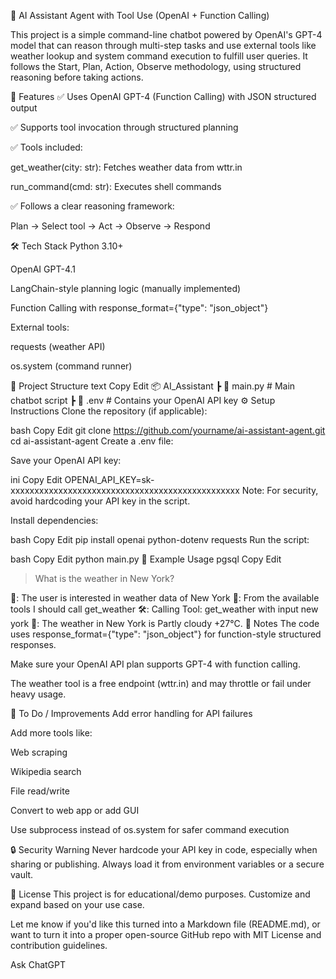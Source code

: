  🧠 AI Assistant Agent with Tool Use (OpenAI + Function Calling)

 This project is a simple command-line chatbot powered by OpenAI's GPT-4 model that can reason through multi-step tasks and use external tools like weather lookup and system command execution to fulfill user queries.
It follows the Start, Plan, Action, Observe methodology, using structured reasoning before taking actions.

🚀 Features
✅ Uses OpenAI GPT-4 (Function Calling) with JSON structured output

✅ Supports tool invocation through structured planning

✅ Tools included:

get_weather(city: str): Fetches weather data from wttr.in

run_command(cmd: str): Executes shell commands

✅ Follows a clear reasoning framework:

Plan → Select tool → Act → Observe → Respond

🛠️ Tech Stack
Python 3.10+

OpenAI GPT-4.1

LangChain-style planning logic (manually implemented)

Function Calling with response_format={"type": "json_object"}

External tools:

requests (weather API)

os.system (command runner)

📁 Project Structure
text
Copy
Edit
📦 AI_Assistant
 ┣ 📜 main.py         # Main chatbot script
 ┣ 📜 .env            # Contains your OpenAI API key
⚙️ Setup Instructions
Clone the repository (if applicable):

bash
Copy
Edit
git clone https://github.com/yourname/ai-assistant-agent.git
cd ai-assistant-agent
Create a .env file:

Save your OpenAI API key:

ini
Copy
Edit
OPENAI_API_KEY=sk-xxxxxxxxxxxxxxxxxxxxxxxxxxxxxxxxxxxxxxxxxxxxxxxx
Note: For security, avoid hardcoding your API key in the script.

Install dependencies:

bash
Copy
Edit
pip install openai python-dotenv requests
Run the script:

bash
Copy
Edit
python main.py
🧠 Example Usage
pgsql
Copy
Edit
> What is the weather in New York?

🧠: The user is interested in weather data of New York
🧠: From the available tools I should call get_weather
🛠️: Calling Tool: get_weather with input new york
🤖: The weather in New York is Partly cloudy +27°C.
📌 Notes
The code uses response_format={"type": "json_object"} for function-style structured responses.

Make sure your OpenAI API plan supports GPT-4 with function calling.

The weather tool is a free endpoint (wttr.in) and may throttle or fail under heavy usage.

🧩 To Do / Improvements
Add error handling for API failures

Add more tools like:

Web scraping

Wikipedia search

File read/write

Convert to web app or add GUI

Use subprocess instead of os.system for safer command execution

🔒 Security Warning
Never hardcode your API key in code, especially when sharing or publishing. Always load it from environment variables or a secure vault.

📜 License
This project is for educational/demo purposes. Customize and expand based on your use case.

Let me know if you'd like this turned into a Markdown file (README.md), or want to turn it into a proper open-source GitHub repo with MIT License and contribution guidelines.









Ask ChatGPT

